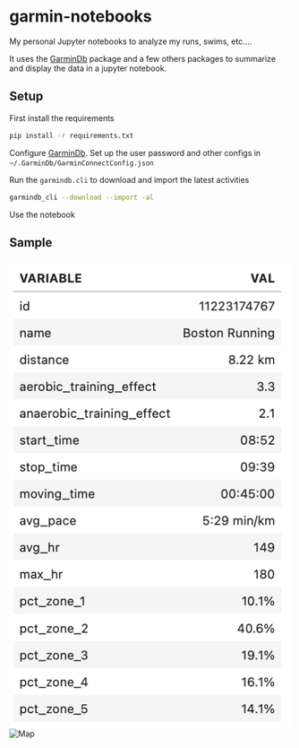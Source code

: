 # garmin-notebooks
My personal Jupyter notebooks to analyze my runs, swims, etc....

It uses the [GarminDb](https://github.com/tcgoetz/GarminDB) package and 
a few others packages to summarize and display the data in a jupyter notebook.

## Setup
First install the requirements
```bash
pip install -r requirements.txt
```

Configure [GarminDb](https://github.com/tcgoetz/GarminDB). Set up the user
password and other configs in `~/.GarminDb/GarminConnectConfig.json`

Run the `garmindb.cli` to download and import the latest activities
```bash
garmindb_cli --download --import -al
```

Use the notebook


## Sample
![Summary](./resources/img/running_summary.png)
![Map](./resources/img/running_map.png)